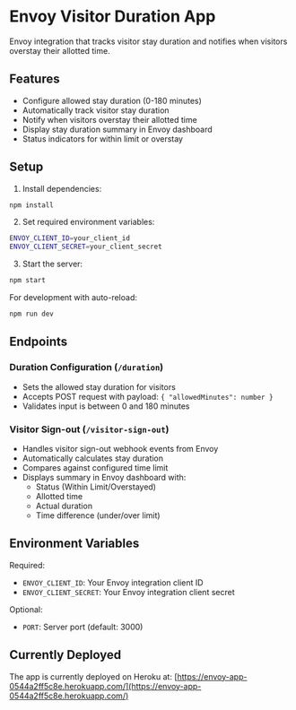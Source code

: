 # Envoy Visitor Duration App

Envoy integration that tracks visitor stay duration and notifies when visitors overstay their allotted time.

## Features

- Configure allowed stay duration (0-180 minutes)
- Automatically track visitor stay duration
- Notify when visitors overstay their allotted time
- Display stay duration summary in Envoy dashboard
- Status indicators for within limit or overstay

## Setup

1. Install dependencies:

```bash
npm install
```

2. Set required environment variables:

```bash
ENVOY_CLIENT_ID=your_client_id
ENVOY_CLIENT_SECRET=your_client_secret
```

3. Start the server:

```bash
npm start
```

For development with auto-reload:

```bash
npm run dev
```

## Endpoints

### Duration Configuration (`/duration`)

- Sets the allowed stay duration for visitors
- Accepts POST request with payload: `{ "allowedMinutes": number }`
- Validates input is between 0 and 180 minutes

### Visitor Sign-out (`/visitor-sign-out`)

- Handles visitor sign-out webhook events from Envoy
- Automatically calculates stay duration
- Compares against configured time limit
- Displays summary in Envoy dashboard with:
  - Status (Within Limit/Overstayed)
  - Allotted time
  - Actual duration
  - Time difference (under/over limit)

## Environment Variables

Required:

- `ENVOY_CLIENT_ID`: Your Envoy integration client ID
- `ENVOY_CLIENT_SECRET`: Your Envoy integration client secret

Optional:

- `PORT`: Server port (default: 3000)

## Currently Deployed

The app is currently deployed on Heroku at:
[https://envoy-app-0544a2ff5c8e.herokuapp.com/](https://envoy-app-0544a2ff5c8e.herokuapp.com/)